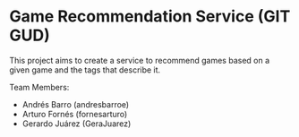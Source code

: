 # Game Recommendation Service (GIT GUD)

This project aims to create a service to recommend games based on a given game and the tags that describe it.

Team Members:
* Andrés Barro (andresbarroe)
* Arturo Fornés (fornesarturo)
* Gerardo Juárez (GeraJuarez)

